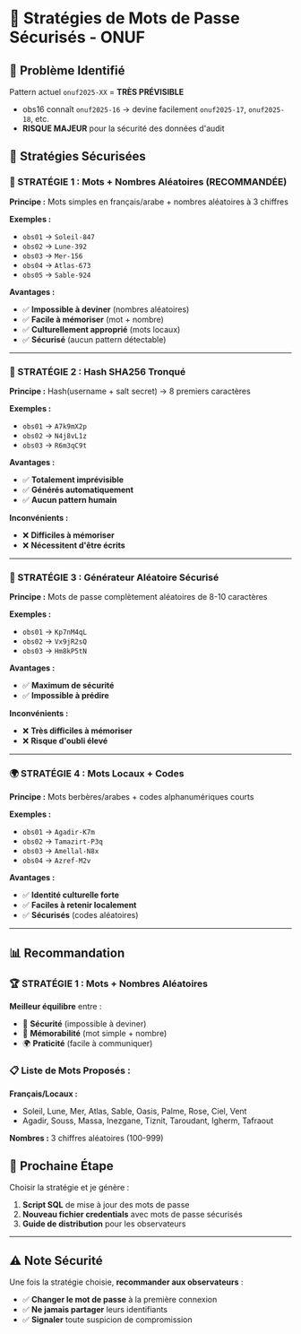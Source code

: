 # 🔐 Stratégies de Mots de Passe Sécurisés - ONUF

## 🚨 **Problème Identifié**
Pattern actuel `onuf2025-XX` = **TRÈS PRÉVISIBLE** 
- obs16 connaît `onuf2025-16` → devine facilement `onuf2025-17`, `onuf2025-18`, etc.
- **RISQUE MAJEUR** pour la sécurité des données d'audit

## 🎯 **Stratégies Sécurisées**

### **🌟 STRATÉGIE 1 : Mots + Nombres Aléatoires (RECOMMANDÉE)**

**Principe :** Mots simples en français/arabe + nombres aléatoires à 3 chiffres

**Exemples :**
- `obs01` → `Soleil-847` 
- `obs02` → `Lune-392`
- `obs03` → `Mer-156`
- `obs04` → `Atlas-673`
- `obs05` → `Sable-924`

**Avantages :**
- ✅ **Impossible à deviner** (nombres aléatoires)
- ✅ **Facile à mémoriser** (mot + nombre)
- ✅ **Culturellement approprié** (mots locaux)
- ✅ **Sécurisé** (aucun pattern détectable)

---

### **🔧 STRATÉGIE 2 : Hash SHA256 Tronqué**

**Principe :** Hash(username + salt secret) → 8 premiers caractères

**Exemples :**
- `obs01` → `A7k9mX2p`
- `obs02` → `N4j8vL1z`
- `obs03` → `R6m3qC9t`

**Avantages :**
- ✅ **Totalement imprévisible**
- ✅ **Générés automatiquement**
- ✅ **Aucun pattern humain**

**Inconvénients :**
- ❌ **Difficiles à mémoriser**
- ❌ **Nécessitent d'être écrits**

---

### **🎲 STRATÉGIE 3 : Générateur Aléatoire Sécurisé**

**Principe :** Mots de passe complètement aléatoires de 8-10 caractères

**Exemples :**
- `obs01` → `Kp7nM4qL`
- `obs02` → `Vx9jR2sQ`
- `obs03` → `Hm8kP5tN`

**Avantages :**
- ✅ **Maximum de sécurité**
- ✅ **Impossible à prédire**

**Inconvénients :**
- ❌ **Très difficiles à mémoriser**
- ❌ **Risque d'oubli élevé**

---

### **🌍 STRATÉGIE 4 : Mots Locaux + Codes**

**Principe :** Mots berbères/arabes + codes alphanumériques courts

**Exemples :**
- `obs01` → `Agadir-K7m`
- `obs02` → `Tamazirt-P3q`
- `obs03` → `Amellal-N8x`
- `obs04` → `Azref-M2v`

**Avantages :**
- ✅ **Identité culturelle forte**
- ✅ **Faciles à retenir localement**
- ✅ **Sécurisés** (codes aléatoires)

---

## 📊 **Recommandation**

### **🏆 STRATÉGIE 1 : Mots + Nombres Aléatoires**

**Meilleur équilibre** entre :
- 🔐 **Sécurité** (impossible à deviner)
- 🧠 **Mémorabilité** (mot simple + nombre)
- 🌍 **Praticité** (facile à communiquer)

### **📋 Liste de Mots Proposés :**

**Français/Locaux :**
- Soleil, Lune, Mer, Atlas, Sable, Oasis, Palme, Rose, Ciel, Vent
- Agadir, Souss, Massa, Inezgane, Tiznit, Taroudant, Igherm, Tafraout

**Nombres :** 3 chiffres aléatoires (100-999)

## 🚀 **Prochaine Étape**

Choisir la stratégie et je génère :
1. **Script SQL** de mise à jour des mots de passe
2. **Nouveau fichier credentials** avec mots de passe sécurisés
3. **Guide de distribution** pour les observateurs

---

## ⚠️ **Note Sécurité**

Une fois la stratégie choisie, **recommander aux observateurs** :
- ✅ **Changer le mot de passe** à la première connexion
- ✅ **Ne jamais partager** leurs identifiants
- ✅ **Signaler** toute suspicion de compromission
